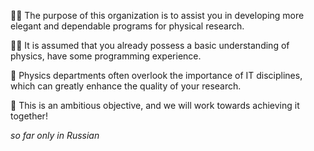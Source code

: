 🙋‍♀️ The purpose of this organization is to assist you in developing more elegant and dependable programs for physical research.

👩‍💻 It is assumed that you already possess a basic understanding of physics, have some programming experience.

🧙 Physics departments often overlook the importance of IT disciplines, which can greatly enhance the quality of your research.

🌈 This is an ambitious objective, and we will work towards achieving it together!

*so far only in Russian*
